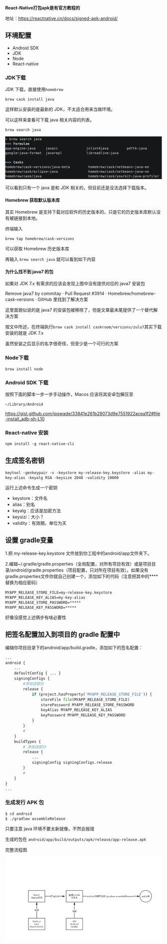 **React-Native打包apk是有官方教程的**

地址：https://reactnative.cn/docs/signed-apk-android/


## 环境配置

+ Android SDK
+ JDK
+ Node
+ React-native

### JDK下载
JDK 下载，直接使用`homebrew`
```
brew cask install java
```
这样默认安装的是最新的 JDK，不太适合用来当做环境。

可以这样来查看可下载 java 相关内容的列表。
```
brew search java
```

![avator](../../pic/homebrew-java-list.png)

可以看到只有一个 java 是和 JDK 相关的，但目前还是没法选择下载版本。
#### Homebrew 获取默认版本库
其实 Homebrew 是支持下载对应软件的历史版本的，只是它的历史版本库默认没有被链接到本地。

终端输入
```
brew tap homebrew/cask-versions
```
可以获取 Homebrew 历史版本库

再输入 `brew search java` 就可以看到如下内容

#### 为什么找不到 java7 的包

如果对 JDK 7.x 有需求的应该会发现上图中没有提供对应的 java7 安装包

Remove java7 by commitay · Pull Request #3914 · Homebrew/homebrew-cask-versions · GitHub 里找到了解决方案

这里面貌似说的是 java7 的安装包被移除了，但是文章最末尾提供了一个替代解决方案

按文中所述，在终端执行`brew cask install caskroom/versions/zulu7`其实下载安装的就是 JDK 7.x

虽然安装之后显示的名字很奇怪，但至少是一个可行的方案

### Node下载

```
brew install node
```

### Android SDK 下载
按照下面的脚本一步一步手动操作，Macos 应该将其安卓包解压至
```
~/Library/Android
```
https://gist.github.com/jpswade/33841e261b28073d9e7551922acea1f2#file-install_adb-sh-L10

### React-native 安装
```
npm install -g react-native-cli
```



## 生成签名密钥
```
keytool -genkeypair -v -keystore my-release-key.keystore -alias my-key-alias -keyalg RSA -keysize 2048 -validity 10000
```
运行上述命令生成一个密钥

+ keystore：文件名
+ alias：别名
+ keyalg：应该是加密方法
+ keysizi：大小？
+ validity：有效期，单位为天

## 设置 gradle变量

1.把 my-release-key.keystore 文件放到你工程中的android/app文件夹下。

2.编辑~/.gradle/gradle.properties（全局配置，对所有项目有效）或是项目目录/android/gradle.properties（项目配置，只对所在项目有效）。如果没有gradle.properties文件你就自己创建一个，添加如下的代码（注意把其中的****替换为相应密码）

```
MYAPP_RELEASE_STORE_FILE=my-release-key.keystore
MYAPP_RELEASE_KEY_ALIAS=my-key-alias
MYAPP_RELEASE_STORE_PASSWORD=*****
MYAPP_RELEASE_KEY_PASSWORD=*****
```

好像没感觉上述俩步有啥必要性


## 把签名配置加入到项目的 gradle 配置中

编辑你项目目录下的android/app/build.gradle，添加如下的签名配置：
```python
...
android {
    ...
    defaultConfig { ... }
    signingConfigs {
        #添加这部分
        release {
            if (project.hasProperty('MYAPP_RELEASE_STORE_FILE')) {
                storeFile file(MYAPP_RELEASE_STORE_FILE)
                storePassword MYAPP_RELEASE_STORE_PASSWORD
                keyAlias MYAPP_RELEASE_KEY_ALIAS
                keyPassword MYAPP_RELEASE_KEY_PASSWORD
            }
        }
        #
    }
    buildTypes {
        # 添加这部分
        release {
            ...
            signingConfig signingConfigs.release
        }
        #
    }
}
...
```

### 生成发行 APK 包

```shell
$ cd android
$ ./gradlew assembleRelease
```

只要注意 java 环境不要太新就像，不然会报错

生成的包在 `android/app/build/outputs/apk/release/app-release.apk`

完整流程图

![avator](../../pic/React-native打包apk.jpg)